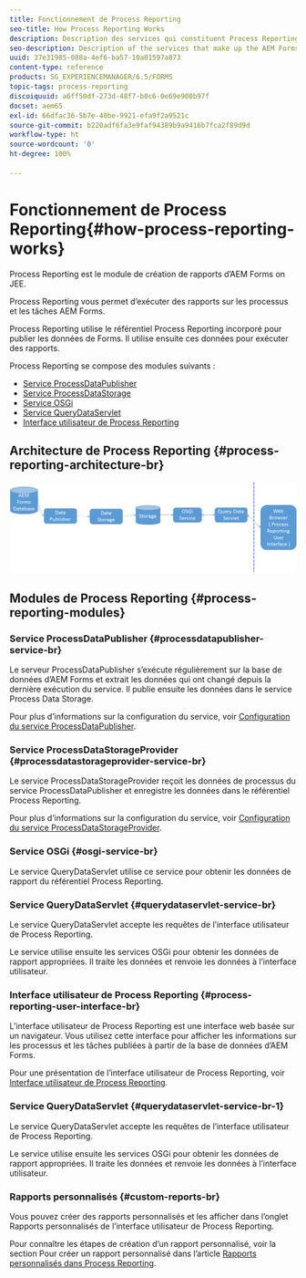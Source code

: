 ```yaml
---
title: Fonctionnement de Process Reporting
seo-title: How Process Reporting Works
description: Description des services qui constituent Process Reporting d’AEM Forms on JEE et présentation de l’interface utilisateur de Process Reporting
seo-description: Description of the services that make up the AEM Forms on JEE Process Reporting and an introduction to the Process Reporting UI
uuid: 37e31985-088a-4ef6-ba57-10a01597a873
content-type: reference
products: SG_EXPERIENCEMANAGER/6.5/FORMS
topic-tags: process-reporting
discoiquuid: a6ff50df-273d-48f7-b0c6-0e69e900b97f
docset: aem65
exl-id: 66dfac36-5b7e-40be-9921-efa9f2a9521c
source-git-commit: b220adf6fa3e9faf94389b9a9416b7fca2f89d9d
workflow-type: ht
source-wordcount: '0'
ht-degree: 100%

---
```


# Fonctionnement de Process Reporting{#how-process-reporting-works}

Process Reporting est le module de création de rapports d’AEM Forms on JEE.

Process Reporting vous permet d’exécuter des rapports sur les processus et les tâches AEM Forms.

Process Reporting utilise le référentiel Process Reporting incorporé pour publier les données de Forms. Il utilise ensuite ces données pour exécuter des rapports.

Process Reporting se compose des modules suivants :

* [Service ProcessDataPublisher](#processdatapublisher-service-br-p)
* [Service ProcessDataStorage](#processdatastorageprovider-service-br-p)
* [Service OSGi](#osgi-service-br-p)
* [Service QueryDataServlet](#querydataservlet-service-br-p)
* [Interface utilisateur de Process Reporting](#process-reporting-user-interface-br-p)

## Architecture de Process Reporting {#process-reporting-architecture-br}

![processreportingarchitarchitecture](assets/processreportingarchitecture.png)

## Modules de Process Reporting {#process-reporting-modules}

### Service ProcessDataPublisher {#processdatapublisher-service-br}

Le serveur ProcessDataPublisher s’exécute régulièrement sur la base de données d’AEM Forms et extrait les données qui ont changé depuis la dernière exécution du service. Il publie ensuite les données dans le service Process Data Storage.

Pour plus d’informations sur la configuration du service, voir [Configuration du service ProcessDataPublisher](/help/forms/using/process-reporting/install-start-process-reporting.md#p-reportconfiguration-service-p).

### Service ProcessDataStorageProvider {#processdatastorageprovider-service-br}

Le service ProcessDataStorageProvider reçoit les données de processus du service ProcessDataPublisher et enregistre les données dans le référentiel Process Reporting.

Pour plus d’informations sur la configuration du service, voir [Configuration du service ProcessDataStorageProvider](/help/forms/using/process-reporting/install-start-process-reporting.md#p-to-configure-the-process-reporting-repository-locations-p).

### Service OSGi {#osgi-service-br}

Le service QueryDataServlet utilise ce service pour obtenir les données de rapport du référentiel Process Reporting.

### Service QueryDataServlet {#querydataservlet-service-br}

Le service QueryDataServlet accepte les requêtes de l’interface utilisateur de Process Reporting.

Le service utilise ensuite les services OSGi pour obtenir les données de rapport appropriées. Il traite les données et renvoie les données à l’interface utilisateur.

### Interface utilisateur de Process Reporting {#process-reporting-user-interface-br}

L’interface utilisateur de Process Reporting est une interface web basée sur un navigateur. Vous utilisez cette interface pour afficher les informations sur les processus et les tâches publiées à partir de la base de données d’AEM Forms.

Pour une présentation de l’interface utilisateur de Process Reporting, voir [Interface utilisateur de Process Reporting](/help/forms/using/process-reporting/introduction-process-reporting.md).

### Service QueryDataServlet {#querydataservlet-service-br-1}

Le service QueryDataServlet accepte les requêtes de l’interface utilisateur de Process Reporting.

Le service utilise ensuite les services OSGi pour obtenir les données de rapport appropriées. Il traite les données et renvoie les données à l’interface utilisateur.

### Rapports personnalisés {#custom-reports-br}

Vous pouvez créer des rapports personnalisés et les afficher dans l’onglet Rapports personnalisés de l’interface utilisateur de Process Reporting.

Pour connaître les étapes de création d’un rapport personnalisé, voir la section Pour créer un rapport personnalisé dans l’article [Rapports personnalisés dans Process Reporting](/help/forms/using/process-reporting/process-reporting-custom-reports.md).

